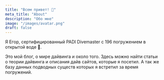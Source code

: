 ```yaml
---
title: "Всем привет! 🌊"
meta_title: "About"
description: "Обо мне"
image: "/images/avatar.png"
draft: false
---
```


Я Егор, сертифицированный PADI Divemaster с 196 погружением в открытой воде 🤿.

Это мой блог, о мире дайвинга и около того. Здесь можно найти статьи о теории дайвинга и описания дайв сайтов, которые я посетил. А так же базу данных подводных существ которых я встретил за время погружений.
